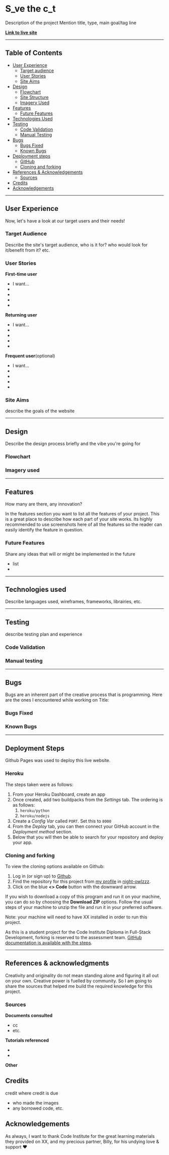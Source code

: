 # S_ve the c_t  

Description of the project
Mention title, type, main goal/tag line

**[Link to live site ](x)**

---
## Table of Contents
- [User Experience](#user-experience)
	- [Target audience](#target-audience)
	- [User Stories](#user-stories)
	- [Site Aims](#site-aims)
- [Design](#design)
    - [Flowchart](#flowchart)
	- [Site Structure](#site-structure)
	- [Imagery Used](#imagery-used)
- [Features](#features)
	- [Future Features](#future-features)
- [Technologies Used](#technologies-used)
- [Testing](#testing)
	- [Code Validation](#code-validation)
	- [Manual Testing](#manual-testing)
- [Bugs](#bugs)
	- [Bugs Fixed](#bugs-fixed)
	- [Known Bugs](#known-bugs)
- [Deployment steps](#deployment-steps)
	- [GitHub](#github)
	- [Cloning and forking](#cloning-and-forking)
-  [References & Acknowledgements](#references-and-acknowledgements)
	- [Sources](#sources)
- [Credits](#credits)
- [Acknowledgements](#acknowledgements) 
---
## User Experience
Now, let's have a look at our target users and their needs!

### Target Audience
Describe the site's target audience, who is it for? who would look for it/benefit from it? etc.

### User Stories

**First-time user**
*  I want...
* 
* 
* 
* 

**Returning user**
*  I want...
* 
* 
* 
* 

**Frequent user**(optional)
*  I want...
* 
* 
* 
* 

### Site Aims
describe the goals of the website

---
##   Design  
Describe the design process briefly and the vibe you're going for

### Flowchart

### Imagery used 


----
## Features  
How many are there, any innovation?

In the features section you want to list all the features of your project. This is a great place to describe how each part of your site works. Its highly recommended to use screenshots here of all the features so the reader can 
easily identify the feature in question.


### Future Features
Share any ideas that will or might be implemented in the future

- list
- 

---
## Technologies used
Describe languages used, wireframes, frameworks, librairies, etc.

---
## Testing  
describe testing plan and experience

### Code Validation 

### Manual testing  

---
## Bugs 
Bugs are an inherent part of the creative process that is programming. Here are the ones I encountered while working on Title:

###  Bugs Fixed  

### Known Bugs  

----
## Deployment Steps
Github Pages was used to deploy this live website. 

### Heroku
The steps taken were as follows:

1. From your Heroku Dashboard, create an app
2. Once created, add two buildpacks from the _Settings_ tab. The ordering is as follows:
    1. `heroku/python`
    2. `heroku/nodejs`
3. Create a _Config Var_ called `PORT`. Set this to `8000`
4. From the _Deploy_ tab, you can then connect your GitHub account in the _Deployment method_ section.
5. Below that you will then be able to search for your repository and deploy your app.


### Cloning and forking
To view the cloning options available on Github:

1. Log in (or sign up) to [Github](https://github.com).
2. Find the repository for this project from [my profile](https://github.com/chl03rivs) in [night-owlzzz](https://github.com/chl03rivs).
3. Click on the blue **<> Code** button with the downward arrow.

If you wish to download a copy of this program and run it on your machine, you can do so  by choosing the **Download ZIP** options. Follow the usual steps of your machine to unzip the file and run it in your preferred software.

Note: your machine will need to have XX installed in order to run this project.

As this is a student project for the Code Institute Diploma in Full-Stack Development, forking is reserved to the assessment team. [GitHub documentation is available with the steps](https://docs.github.com/en/pull-requests/collaborating-with-pull-requests/working-with-forks/fork-a-repo).

----
## References & acknowledgments

Creativity and originality do not mean standing alone and figuring it all out on your own. Creative power is fuelled by community. So I am going to share the sources that helped me build the required knowledge for this project.

### Sources

**Documents consulted**

- cc
- etc.

**Tutorials referenced**

- 
-

**Other**


## Credits  
credit where credit is due

- who made the images
- any borrowed code, etc.

## Acknowledgements

As always, I want to thank Code Institute for the great learning materials they provided on XX, and my precious partner, Billy, for his undying love & support ♥
